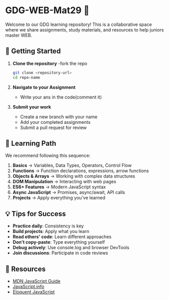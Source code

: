 # GDG-WEB-Mat29 🚀

Welcome to our GDG learning repository! This is a collaborative space where we share assignments, study materials, and resources to help juniors master WEB.

## 🚀 Getting Started

1. **Clone the repository**
   -fork the repo
   ```bash
   git clone <repository-url>
   cd repo-name
   ```

3. **Navigate to your Assignment**
   
   - Write your ans in the code(comment it)


4. **Submit your work**
   - Create a new branch with your name
   - Add your completed assignments
   - Submit a pull request for review


## 📖 Learning Path

We recommend following this sequence:

1. **Basics** → Variables, Data Types, Operators, Control Flow
2. **Functions** → Function declarations, expressions, arrow functions
3. **Objects & Arrays** → Working with complex data structures
4. **DOM Manipulation** → Interacting with web pages
5. **ES6+ Features** → Modern JavaScript syntax
6. **Async JavaScript** → Promises, async/await, API calls
7. **Projects** → Apply everything you've learned


## 💡 Tips for Success

- **Practice daily**: Consistency is key
- **Build projects**: Apply what you learn
- **Read others' code**: Learn different approaches
- **Don't copy-paste**: Type everything yourself
- **Debug actively**: Use console.log and browser DevTools
- **Join discussions**: Participate in code reviews



## 🌟 Resources

- [MDN JavaScript Guide](https://developer.mozilla.org/en-US/docs/Web/JavaScript/Guide)
- [JavaScript.info](https://javascript.info/)
- [Eloquent JavaScript](https://eloquentjavascript.net/)

